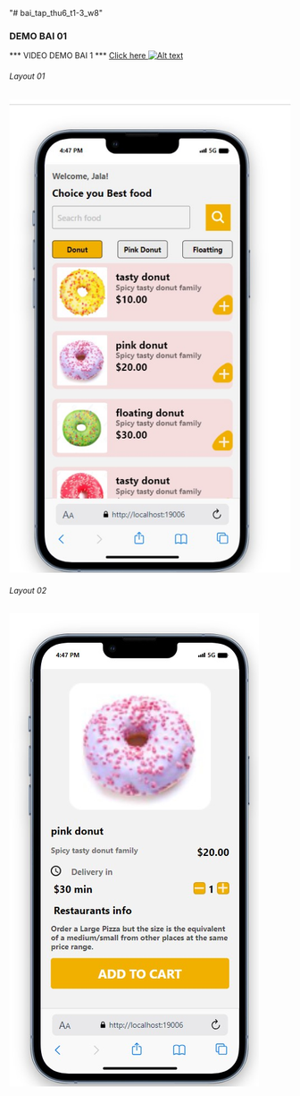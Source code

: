 "# bai_tap_thu6_t1-3_w8" 
### DEMO BAI 01
*** VIDEO DEMO BAI 1 ***
[Click here ](http://https://vi.wikipedia.org/wiki/Markdown)
[![Alt text](https://img.youtube.com/vi/n7LS1jCOPfU/0.jpg)](https://www.youtube.com/watch?v=n7LS1jCOPfU)
###### Layout 01 
![LAYOUT 01](https://github.com/Vu14082002/bai_tap_thu6_t1-3_w8/blob/master/demo/bai01/Layout01.jpg)
###### Layout 02
![LAYOUT 02](https://github.com/Vu14082002/bai_tap_thu6_t1-3_w8/blob/master/demo/bai01/Layout02.jpg)



